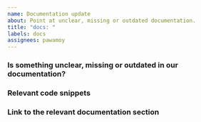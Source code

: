 ```yaml
---
name: Documentation update
about: Point at unclear, missing or outdated documentation.
title: "docs: "
labels: docs
assignees: pawamoy
---
```


### Is something unclear, missing or outdated in our documentation?
<!-- A clear and concise description of what the documentation issue is. Ex. I can't find an explanation on feature [...]. -->

### Relevant code snippets
<!-- If the documentation issue is related to code, please provide relevant code snippets. -->

### Link to the relevant documentation section
<!-- Add a link to the relevant section of our documentation, or any addition context. -->
